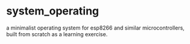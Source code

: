 # system_operating
 a minimalist operating system for esp8266 and similar microcontrollers, built from scratch as a learning exercise.
